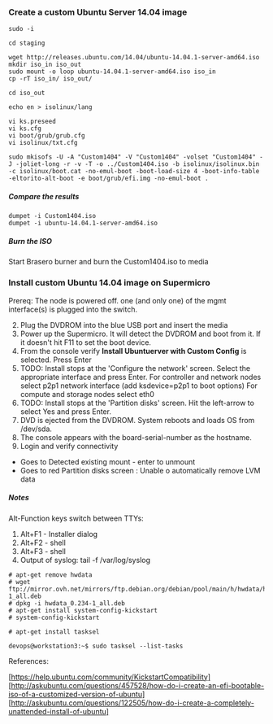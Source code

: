 
### Create a custom Ubuntu Server 14.04 image 


```
sudo -i

cd staging

wget http://releases.ubuntu.com/14.04/ubuntu-14.04.1-server-amd64.iso
mkdir iso_in iso_out
sudo mount -o loop ubuntu-14.04.1-server-amd64.iso iso_in
cp -rT iso_in/ iso_out/

cd iso_out

echo en > isolinux/lang

vi ks.preseed
vi ks.cfg
vi boot/grub/grub.cfg
vi isolinux/txt.cfg 

sudo mkisofs -U -A "Custom1404" -V "Custom1404" -volset "Custom1404" -J -joliet-long -r -v -T -o ../Custom1404.iso -b isolinux/isolinux.bin -c isolinux/boot.cat -no-emul-boot -boot-load-size 4 -boot-info-table -eltorito-alt-boot -e boot/grub/efi.img -no-emul-boot .
```

##### Compare the results

```
dumpet -i Custom1404.iso
dumpet -i ubuntu-14.04.1-server-amd64.iso
```

##### Burn the ISO 

Start Brasero burner and burn the Custom1404.iso to media

### Install custom Ubuntu 14.04 image on Supermicro 

Prereq:
The node is powered off.
one (and only one) of the mgmt interface(s) is plugged into the switch.

2. Plug the DVDROM into the blue USB port and insert the media
3. Power up the Supermicro. It will detect the DVDROM and boot from it.  If it doesn't hit F11 to set the boot device.
4. From the console verify **Install Ubuntuerver with Custom Config** is selected. Press Enter
5. TODO: Install stops at the 'Configure the network' screen.  Select the appropriate interface and press Enter.
For controller and network nodes select p2p1 network interface (add ksdevice=p2p1 to boot options)
For compute and storage nodes select eth0 
6. TODO: Install stops at the 'Partition disks' screen.  Hit the left-arrow to select Yes and press Enter.
7. DVD is ejected from the DVDROM.  System reboots and loads OS from /dev/sda.
8. The console appears with the board-serial-number as the hostname.
9. Login and verify connectivity

- Goes to Detected existing mount - enter to unmount
- Goes to red Partition disks screen : Unable o automatically remove LVM data

##### Notes

Alt-Function keys switch between TTYs:
1. Alt+F1 - Installer dialog
2. Alt+F2 - shell
3. Alt+F3 - shell
4. Output of syslog: tail -f /var/log/syslog

```
# apt-get remove hwdata
# wget ftp://mirror.ovh.net/mirrors/ftp.debian.org/debian/pool/main/h/hwdata/hwdata_0.234-1_all.deb
# dpkg -i hwdata_0.234-1_all.deb
# apt-get install system-config-kickstart
# system-config-kickstart

# apt-get install tasksel

devops@workstation3:~$ sudo tasksel --list-tasks
```

References:

[https://help.ubuntu.com/community/KickstartCompatibility]
[http://askubuntu.com/questions/457528/how-do-i-create-an-efi-bootable-iso-of-a-customized-version-of-ubuntu]
[http://askubuntu.com/questions/122505/how-do-i-create-a-completely-unattended-install-of-ubuntu]


